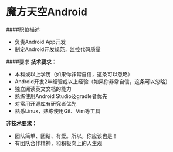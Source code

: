 魔方天空Android
==========  

####职位描述 
- 负责Android App开发
- 制定Android开发规范，监控代码质量

####要求 
**技术要求：**  
- 本科或以上学历（如果你非常自信，这条可以忽略）
- Android开发2年经验或以上经验（如果你非常自信，这条可以忽略）
- 独立阅读英文文档的能力
- 熟练使用Android Studio及gradle者优先
- 对常用开源库有研究者优先
- 熟悉Linux，熟练使用Git、Vim等工具

**非技术要求：**  
- 团队简单、团结、有爱。所以，你应该也是！
- 有团队合作精神，和积极向上的人生观
